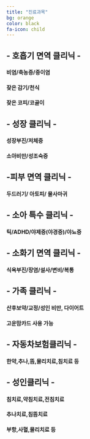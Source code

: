 ```yaml
---
title: "진료과목"
bg: orange
color: black
fa-icon: child
---
```


## - 호흡기 면역 클리닉 -
#### 비염/축농증/중이염
#### 잦은 감기/천식
#### 잦은 코피/코골이
## - 성장 클리닉 -
#### 성장부진/저체중
#### 소아비만/성조숙증
## -피부 면역 클리닉 -
#### 두드러기/ 아토피/ 물사마귀
## - 소아 특수 클리닉 -
#### 틱/ADHD/야제증(야경증)/야뇨증
## - 소화기 면역 클리닉 -
#### 식욕부진/장염/설사/변비/복통
## - 가족 클리닉 -
#### 산후보약/교정/성인 비만, 다이어트
#### 고운맘카드 사용 가능
## - 자동차보험클리닉 -
#### 한약,추나,뜸,물리치료,침치료 등
## - 성인클리닉 -
#### 침치료,약침치료,전침치료
#### 추나치료,침뜸치료
#### 부항,사혈,물리치료 등
